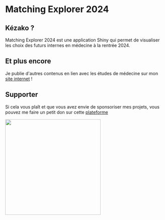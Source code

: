 # Matching Explorer 2024

## Kézako ?

Matching Explorer 2024 est une application Shiny qui permet de visualiser les choix des futurs internes en médecine à la rentrée 2024.

## Et plus encore

Je publie d'autres contenus en lien avec les études de médecine sur mon [site internet](picat.fr) !

## Supporter

Si cela vous plaît et que vous avez envie de sponsoriser mes projets, vous pouvez me faire un petit don sur cette [plateforme](https://buymeacoffee.com/leopicat)

 <a href="https://buymeacoffee.com/leopicat" target="_blank">
  <img src="https://picat.fr/assets/images/bmc/buy-me-coffee-yellow-button.png" width="303px"/>
 </a>